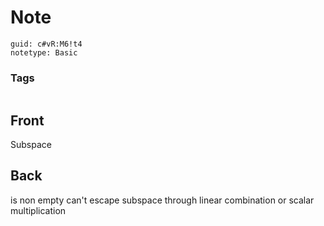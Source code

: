 # Note
```
guid: c#vR:M6!t4
notetype: Basic
```

### Tags
```
```

## Front
Subspace

## Back
is non empty
can't escape subspace through linear combination or scalar multiplication
